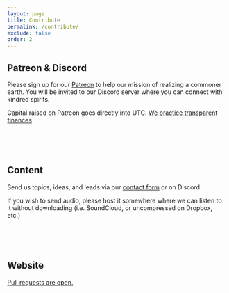 ```yaml
---
layout: page
title: Contribute
permalink: /contribute/
exclude: false
order: 2
---
```


## Patreon & Discord

Please sign up for our [Patreon](https://patreon.com/apodcastfornow) to help our mission of realizing a commoner earth. You will be invited to our Discord server where you can connect with kindred spirits.

Capital raised on Patreon goes directly into UTC. [We practice transparent finances](https://docs.google.com/spreadsheets/d/1ZVXdSCJKKQop3Nhjjw6FjP_c3nysywN9ek55xI7vqlc/edit#gid=0).

<br><br><br>

## Content

Send us topics, ideas, and leads via our [contact form](https://docs.google.com/forms/d/e/1FAIpQLSfCTyu6GuNL-4jANioEoLY-0VfsrpyevTNmDD-1cJeG0wKg3w/viewform) or on Discord.

If you wish to send audio, please host it somewhere where we can listen to it without downloading (i.e. SoundCloud, or uncompressed on Dropbox, etc.)

<br><br><br>

## Website

[Pull requests are open.](https://github.com/tyleretters/apodcastfornow.com)
